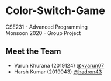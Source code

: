 # Color-Switch-Game

CSE231 - Advanced Programming  
Monsoon 2020 - Group Project

## Meet the Team

- Varun Khurana (2019124) [@kvarun07](https://github.com/kvarun07)
- Harsh Kumar (2019043) [@hadron43](https://github.com/hadron43)
